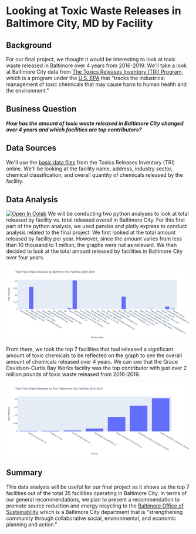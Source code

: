 # Looking at Toxic Waste Releases in Baltimore City, MD by Facility
## Background
For our final project, we thought it would be interesting to look at toxic waste released in Baltimore over 4 years from 2016-2019. We'll take a look at Baltimore City data from [The Toxics Releases Inventory (TRI) Program,](https://www.epa.gov/toxics-release-inventory-tri-program/tri-data-and-tools) which is a program under the [U.S. EPA](https://www.epa.gov/) that "tracks the industrical management of toxic chemicals that may cause harm to human health and the environment."

## Business Question
***How has the amount of toxic waste released in Baltimore City changed over 4 years and which facilities are top contributors?***

## Data Sources
We'll use the [basic data files](https://www.epa.gov/toxics-release-inventory-tri-program/tri-basic-data-files-calendar-years-1987-2019?) from the Toxics Releases Inventory (TRI) online. We'll be looking at the facility name, address, industry sector, chemical classification, and overall quantity of chemicals released by the facility. 

## Data Analysis
[![Open In Colab](https://colab.research.google.com/assets/colab-badge.svg)](https://colab.research.google.com/drive/1pO4eHJu2X2zCqgOJj5fzHiShNbOVi-Ks?usp=sharing)
We will be conducting two python analyses to look at total released by facility vs. total released overall in Baltimore City. For this first part of the python analysis, we used pandas and plotly express to conduct analysis related to the final project. We first looked at the total amount released by facility per year. However, since the amount varies from less than 10 thousand to 1 million, the graphs were not as relevant. We then decided to look at the total amount released by facilities in Baltimore City over four years.

![image1](https://github.com/katiesunsg/toxicwaste-baltimorecity/blob/main/totalreleasedpythonbargraph.png)

From there, we took the top 7 facilities that had released a significant amount of toxic chemicals to be reflected on the graph to see the overall amount of chemicals released over 4 years. We can see that the Grace Davidson-Curtis Bay Works facility was the top contributor with just over 2 million pounds of toxic waste released from 2016-2019. 

![image2](https://github.com/katiesunsg/toxicwaste-baltimorecity/blob/main/sortedtopfacilitiespython.png)

## Summary
This data analysis will be useful for our final project as it shows us the top 7 facilities out of the total 35 facilities operating in Baltimore City. In terms of our general recommendations, we plan to present a recommendation to promote source reduction and energy recycling to the [Baltimore Office of Sustainability](https://www.baltimoresustainability.org/) which is a Baltimore City department that is "strengthening community through collaborative social, environmental, and economic planning and action."
